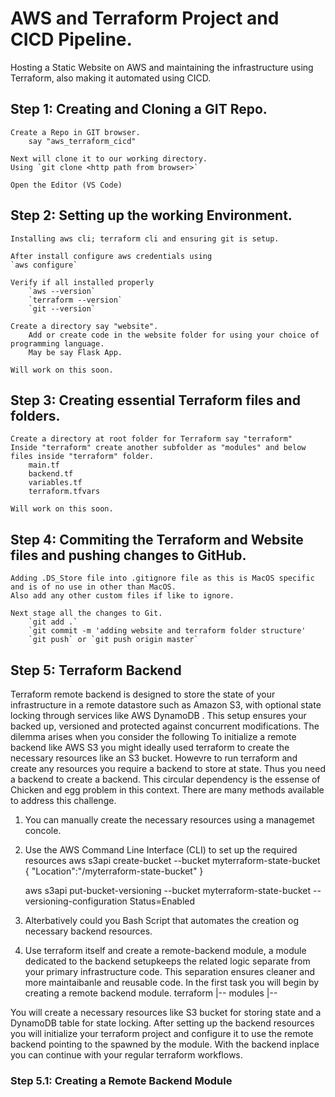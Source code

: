 # AWS and Terraform Project and CICD Pipeline.
Hosting a Static Website on AWS and maintaining the infrastructure using Terraform, also making it automated using CICD.

## Step 1: Creating and Cloning a GIT Repo.
    Create a Repo in GIT browser.
        say "aws_terraform_cicd"

    Next will clone it to our working directory.
    Using `git clone <http path from browser>`

    Open the Editor (VS Code)

## Step 2: Setting up the working Environment.
    Installing aws cli; terraform cli and ensuring git is setup.

    After install configure aws credentials using 
    `aws configure`

    Verify if all installed properly
        `aws --version`
        `terraform --version`
        `git --version`

    Create a directory say "website".
        Add or create code in the website folder for using your choice of programming language.
        May be say Flask App.

    Will work on this soon.

## Step 3: Creating essential Terraform files and folders.
    Create a directory at root folder for Terraform say "terraform"
    Inside "terraform" create another subfolder as "modules" and below files inside "terraform" folder.
        main.tf
        backend.tf
        variables.tf
        terraform.tfvars

    Will work on this soon.

## Step 4: Commiting the Terraform and Website files and pushing changes to GitHub.
    Adding .DS_Store file into .gitignore file as this is MacOS specific and is of no use in other than MacOS.
    Also add any other custom files if like to ignore.

    Next stage all the changes to Git.
        `git add .`
        `git commit -m 'adding website and terraform folder structure'
        `git push` or `git push origin master`

## Step 5: Terraform Backend
Terraform remote backend is designed to store the state of your infrastructure in a remote datastore  such as Amazon S3, with optional state locking through services like AWS DynamoDB .
This setup ensures your backed up, versioned and protected against concurrent modifications.
The dilemma arises when you consider the following 
To initialize a remote backend like AWS S3 you might ideally used terraform to create the necessary resources like an S3 bucket. Howevre to run terraform and create any resources you require a backend to store at state.
Thus you need a backend to create a backend. This circular dependency is the essense of Chicken and egg problem in this context.
There are many methods available to address this challenge.
1. You can manually create the necessary resources using a managemet concole.
2. Use the AWS Command Line Interface (CLI) to set up the required resources 
    aws s3api create-bucket --bucket myterraform-state-bucket
    {
        "Location":"/myterraform-state-bucket"
    }

    aws s3api put-bucket-versioning --bucket myterraform-state-bucket --versioning-configuration Status=Enabled

3. Alterbatively could you Bash Script that automates the creation og necessary backend resources.
4. Use terraform itself and create a remote-backend module, a module dedicated  to the backend setupkeeps the related logic separate from your primary infrastructure code.
This separation ensures cleaner and more maintaibanle and reusable code.
In the first task you will begin by creating a remote backend module.
    terraform
     |-- modules
         |-- 

You will create a necessary resources like S3 bucket for storing state and a DynamoDB table for state locking.
After setting up the backend resources you will initialize your terraform project and configure it to use the remote backend pointing to the spawned by the module.
With the backend inplace you can continue with your regular terraform workflows.

### Step 5.1: Creating a Remote Backend Module
    
